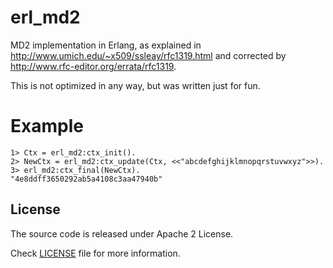 # erl_md2
MD2 implementation in Erlang, as explained in http://www.umich.edu/~x509/ssleay/rfc1319.html
and corrected by http://www.rfc-editor.org/errata/rfc1319.

This is not optimized in any way, but was written just for fun.

# Example
```
1> Ctx = erl_md2:ctx_init().
2> NewCtx = erl_md2:ctx_update(Ctx, <<"abcdefghijklmnopqrstuvwxyz">>).
3> erl_md2:ctx_final(NewCtx).
"4e8ddff3650292ab5a4108c3aa47940b"
```

## License
The source code is released under Apache 2 License.

Check [LICENSE](https://github.com/marcelog/erl_lzw/blob/master/LICENSE) file for more information.
